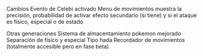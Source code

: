 Cambios
Evento de Celebi activado
Menu de movimientos muestra la precisión, probabilidad de activar efecto secundario (si tiene) y si el ataque es físico, especial o de estado

Otras generaciones
Sistema de almacentamiento pokemon mejorado
Separación de físico y especial
Tipo hada
Recordador de movimientos (totalmente accesible pero en fase beta)
